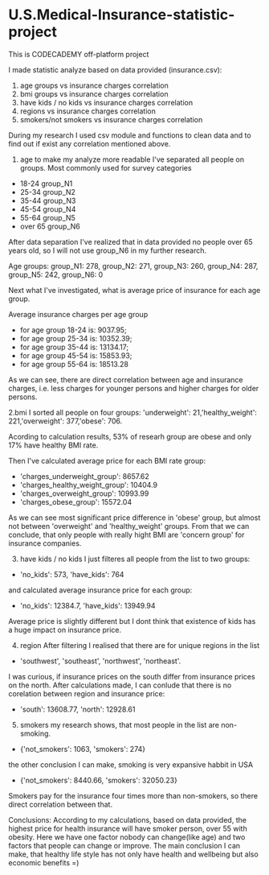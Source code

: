 # U.S.Medical-Insurance-statistic-project

This is CODECADEMY off-platform project

I made statistic analyze based on data provided (insurance.csv):
1. age groups vs insurance charges correlation
2. bmi groups vs insurance charges correlation
3. have kids / no kids vs insurance charges correlation
4. regions vs insurance charges correlation
5. smokers/not smokers vs insurance charges correlation

During my research I used csv module and functions to clean data and to find out
if exist any correlation mentioned above.

1. age
to make my analyze more readable I've separated all people
on groups. Most commonly used for survey categories
* 18-24   group_N1
* 25-34   group_N2
* 35-44   group_N3
* 45-54   group_N4
* 55-64   group_N5
* over 65 group_N6

After data separation I've realized that in data provided no people over 65 years old,
so I will not use group_N6 in my further research.

Age groups: group_N1: 278, group_N2: 271, group_N3: 260, group_N4: 287, group_N5: 242, group_N6: 0

Next what I've investigated, what is average price of insurance for each age group.

Average insurance charges per age group
* for age group 18-24 is: 9037.95; 
* for age group 25-34 is: 10352.39; 
* for age group 35-44 is: 13134.17; 
* for age group 45-54 is: 15853.93; 
* for age group 55-64 is: 18513.28

As we can see, there are direct correlation between age and insurance charges, i.e.
less charges for younger persons and higher charges for older persons.

2.bmi
I sorted all people on four groups:
'underweight': 21,'healthy_weight': 221,'overweight': 377,'obese': 706.

Acording to calculation results, 53% of researh group are obese and
only 17% have healthy BMI rate.

Then I've calculated average price for each BMI rate group:
*  'charges_underweight_group': 8657.62 
*  'charges_healthy_weight_group': 10404.9
*  'charges_overweight_group': 10993.99
*  'charges_obese_group': 15572.04

As we can see most significant price difference in 'obese' group, but almost not between
'overweight' and 'healthy_weight' groups. From that we can conclude, that only
people with really hight BMI are 'concern group' for insurance companies.

3. have kids / no kids
I just filteres all people from the list to two groups:
*  'no_kids': 573, 'have_kids': 764

and calculated average insurance price for each group:
*  'no_kids': 12384.7, 'have_kids': 13949.94

Average price is slightly different but I dont think that existence of kids
has a huge impact on insurance price.

4. region
After filtering I realised that there are for unique regions in the list
* 'southwest', 'southeast', 'northwest', 'northeast'.

I was curious, if insurance prices on the south differ from insurance
prices on the north.
After calculations made, I can conlude that there is no corelation between
region and insurance price:
* 'south': 13608.77, 'north': 12928.61

5. smokers
my research shows, that most people in the list are non-smoking.
*  {'not_smokers': 1063, 'smokers': 274}

the other conclusion I can make, smoking is very expansive habbit in USA
*  {'not_smokers': 8440.66, 'smokers': 32050.23}

Smokers pay for the insurance four times more than non-smokers, so there
direct correlation between that.


Conclusions: According to my calculations, based on data provided, the highest price for health insurance
will have smoker person, over 55 with obesity. Here we have one factor nobody can change(like age) and
two factors that people can change or improve. The main conclusion I can make, that healthy life style has not only have 
health and wellbeing but also economic benefits =)





